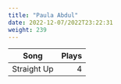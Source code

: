 ```yaml
---
title: "Paula Abdul"
date: 2022-12-07/2022T23:22:31
weight: 239
---
```




 Song | Plays 
----- | -----:
Straight Up | 4
